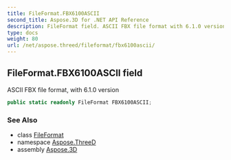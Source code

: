 ```yaml
---
title: FileFormat.FBX6100ASCII
second_title: Aspose.3D for .NET API Reference
description: FileFormat field. ASCII FBX file format with 6.1.0 version
type: docs
weight: 80
url: /net/aspose.threed/fileformat/fbx6100ascii/
---
```

## FileFormat.FBX6100ASCII field

ASCII FBX file format, with 6.1.0 version

```csharp
public static readonly FileFormat FBX6100ASCII;
```

### See Also

* class [FileFormat](../)
* namespace [Aspose.ThreeD](../../../aspose.threed/)
* assembly [Aspose.3D](../../../)


